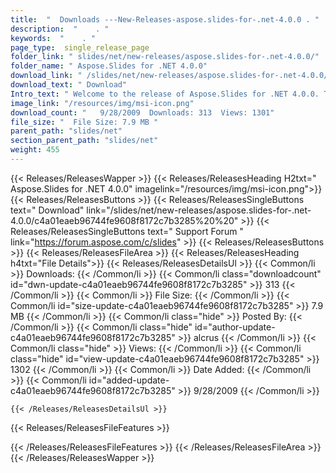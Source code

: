 ```yaml
---
title:  "  Downloads ---New-Releases-aspose.slides-for-.net-4.0.0 . " 
description:  "    . " 
keywords:  "    . " 
page_type:  single_release_page
folder_link: " slides/net/new-releases/aspose.slides-for-.net-4.0.0/"
folder_name: " Aspose.Slides for .NET 4.0.0"
download_link: " /slides/net/new-releases/aspose.slides-for-.net-4.0.0/c4a01eaeb96744fe9608f8172c7b3285"
download_text: " Download"
Intro_text: " Welcome to the release of Aspose.Slides for .NET 4.0.0. This release includes a ..."
image_link: "/resources/img/msi-icon.png"
download_count: "   9/28/2009  Downloads: 313  Views: 1301"
file_size: "  File Size: 7.9 MB "
parent_path: "slides/net"
section_parent_path: "slides/net"
weight: 455
---
```


{{< Releases/ReleasesWapper >}}
  {{< Releases/ReleasesHeading H2txt=" Aspose.Slides for .NET 4.0.0" imagelink="/resources/img/msi-icon.png">}}
  {{< Releases/ReleasesButtons >}}
    {{< Releases/ReleasesSingleButtons text=" Download" link="/slides/net/new-releases/aspose.slides-for-.net-4.0.0/c4a01eaeb96744fe9608f8172c7b3285%20%20" >}}
    {{< Releases/ReleasesSingleButtons text=" Support Forum " link="https://forum.aspose.com/c/slides" >}}
  {{< Releases/ReleasesButtons >}}
  {{< Releases/ReleasesFileArea >}}
    {{< Releases/ReleasesHeading h4txt="File Details">}}
    {{< Releases/ReleasesDetailsUl >}}
            {{< Common/li  >}} Downloads: {{< /Common/li >}} 
      {{< Common/li class="downloadcount" id="dwn-update-c4a01eaeb96744fe9608f8172c7b3285" >}} 313 {{< /Common/li >}} 
      {{< Common/li  >}} File Size: {{< /Common/li >}} 
      {{< Common/li id="size-update-c4a01eaeb96744fe9608f8172c7b3285" >}} 7.9 MB {{< /Common/li >}} 
      {{< Common/li  class="hide" >}} Posted By: {{< /Common/li >}} 
      {{< Common/li class="hide" id="author-update-c4a01eaeb96744fe9608f8172c7b3285" >}} alcrus {{< /Common/li >}} 
      {{< Common/li class="hide"  >}} Views: {{< /Common/li >}} 
      {{< Common/li class="hide" id="view-update-c4a01eaeb96744fe9608f8172c7b3285" >}} 1302 {{< /Common/li >}} 
      {{< Common/li  >}} Date Added: {{< /Common/li >}} 
      {{< Common/li id="added-update-c4a01eaeb96744fe9608f8172c7b3285" >}} 9/28/2009 {{< /Common/li >}} 

    {{< /Releases/ReleasesDetailsUl >}}

  {{< Releases/ReleasesFileFeatures >}}
      
  {{< /Releases/ReleasesFileFeatures >}}
 {{< /Releases/ReleasesFileArea >}}
{{< /Releases/ReleasesWapper >}}


